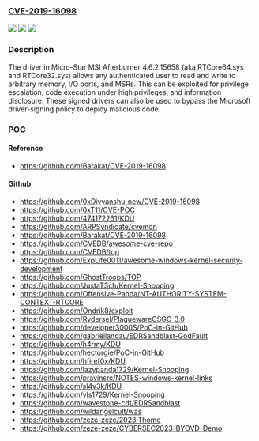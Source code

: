 ### [CVE-2019-16098](https://cve.mitre.org/cgi-bin/cvename.cgi?name=CVE-2019-16098)
![](https://img.shields.io/static/v1?label=Product&message=n%2Fa&color=blue)
![](https://img.shields.io/static/v1?label=Version&message=n%2Fa&color=blue)
![](https://img.shields.io/static/v1?label=Vulnerability&message=n%2Fa&color=brighgreen)

### Description

The driver in Micro-Star MSI Afterburner 4.6.2.15658 (aka RTCore64.sys and RTCore32.sys) allows any authenticated user to read and write to arbitrary memory, I/O ports, and MSRs. This can be exploited for privilege escalation, code execution under high privileges, and information disclosure. These signed drivers can also be used to bypass the Microsoft driver-signing policy to deploy malicious code.

### POC

#### Reference
- https://github.com/Barakat/CVE-2019-16098

#### Github
- https://github.com/0xDivyanshu-new/CVE-2019-16098
- https://github.com/0xT11/CVE-POC
- https://github.com/474172261/KDU
- https://github.com/ARPSyndicate/cvemon
- https://github.com/Barakat/CVE-2019-16098
- https://github.com/CVEDB/awesome-cve-repo
- https://github.com/CVEDB/top
- https://github.com/ExpLife0011/awesome-windows-kernel-security-development
- https://github.com/GhostTroops/TOP
- https://github.com/JustaT3ch/Kernel-Snooping
- https://github.com/Offensive-Panda/NT-AUTHORITY-SYSTEM-CONTEXT-RTCORE
- https://github.com/Ondrik8/exploit
- https://github.com/Rydersel/PlaguewareCSGO_3.0
- https://github.com/developer3000S/PoC-in-GitHub
- https://github.com/gabriellandau/EDRSandblast-GodFault
- https://github.com/h4rmy/KDU
- https://github.com/hectorgie/PoC-in-GitHub
- https://github.com/hfiref0x/KDU
- https://github.com/lazypanda1729/Kernel-Snooping
- https://github.com/pravinsrc/NOTES-windows-kernel-links
- https://github.com/sl4v3k/KDU
- https://github.com/vls1729/Kernel-Snooping
- https://github.com/wavestone-cdt/EDRSandblast
- https://github.com/wildangelcult/was
- https://github.com/zeze-zeze/2023iThome
- https://github.com/zeze-zeze/CYBERSEC2023-BYOVD-Demo

